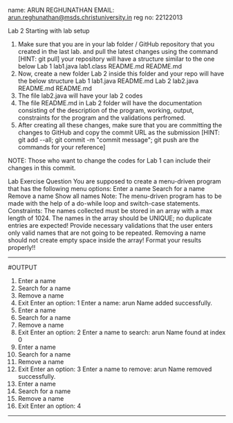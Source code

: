 name: ARUN REGHUNATHAN
EMAIL: arun.reghunathan@msds.christuniversity.in
reg no: 22122013



Lab 2
Starting with lab setup
1. Make sure that you are in your lab folder / GitHub repository that you created in the last lab.  and pull the latest changes using the command [HINT: git pull]
your repository will have a structure similar to the one below
Lab 1
lab1.java
lab1.class
README.md
README.md
2. Now, create a new folder Lab 2 inside this folder and your repo will have the below structure
Lab 1
lab1.java
README.md
Lab 2
lab2.java
README.md
README.md
3. The file lab2.java will have your lab 2 codes
4. The file README.md in Lab 2 folder will have the documentation consisting of the description of the program, working, output, constraints for the program and the validations perfromed.
5. After creating all these changes, make sure that you are committing the changes to GitHub and copy the commit URL as the submission [HINT: git add --all; git commit -m "commit message"; git push are the commands for your reference]

NOTE: Those who want to change the codes for Lab 1 can include their changes in this commit.


Lab Exercise Question
You are supposed to create a menu-driven program that has the following menu options:
Enter a name
Search for a name
Remove a name
Show all names
Note:
The menu-driven program has to be made with the help of a do-while loop and switch-case statements.
Constraints:
The names collected must be stored in an array with a max length of 1024.
The names in the array should be UNIQUE; no duplicate entries are expected!
Provide necessary validations that the user enters only valid names that are not going to be repeated.
Removing a name should not create empty space inside the array!
Format your results properly!!

*********************************************************************************************************************************
#OUTPUT

1. Enter a name
2. Search for a name
3. Remove a name
4. Exit
Enter an option: 1
Enter a name: arun
Name added successfully.
1. Enter a name
2. Search for a name
3. Remove a name
4. Exit
Enter an option: 2
Enter a name to search: arun
Name found at index 0
1. Enter a name
2. Search for a name
3. Remove a name
4. Exit
Enter an option: 3
Enter a name to remove: arun
Name removed successfully.
1. Enter a name
2. Search for a name
3. Remove a name
4. Exit
Enter an option: 4
************************************************************************************************************************************
